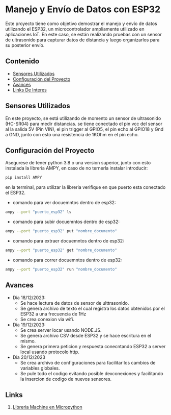 # Manejo y Envío de Datos con ESP32

Este proyecto tiene como objetivo demostrar el manejo y envío de datos utilizando el ESP32, un microcontrolador ampliamente utilizado en aplicaciones IoT. En este caso, se están realizando pruebas con un sensor de ultrasonido para capturar datos de distancia y luego organizarlos para su posterior envío.

## Contenido

- [Sensores Utilizados](#sensores-utilizados)
- [Configuración del Proyecto](#configuración-del-proyecto)
- [Avances](#avances)
- [Links De Interes](#links)

## Sensores Utilizados

En este proyecto, se está utilizando de momento un sensor de ultrasonido (HC-SR04) para medir distancias. se tiene conectado el pin vcc del sensor al la salida 5V (Pin VIN), el pin trigger al GPIO5, el pin echo al GPIO18 y Gnd a GND, junto con esto una resistencia de 1KOhm en el pin echo.

## Configuración del Proyecto

Asegurese de tener python 3.8 o una version superior, junto con esto instalada la libreria AMPY, en caso de no ternerla instalar introducir:

```bash
pip install AMPY 
```

en la terminal, para utilizar la libreria verifique en que puerto esta conectado el ESP32.

- comando para ver docuemntos dentro de esp32:

```bash
ampy --port "puerto_esp32" ls
```

- comando para subir docuemntos dentro de esp32:

```bash
ampy --port "puerto_esp32" put "nombre_documento"
```

- comando para extraer docuemntos dentro de esp32:

```bash
ampy --port "puerto_esp32" get "nombre_documento"
```

- comando para correr docuemntos dentro de esp32:

```bash
ampy --port "puerto_esp32" run "nombre_documento"
```

## Avances

- Dia 18/12/2023:
  - Se hace lectura de datos de sensor de ulttrasonido.
  - Se genera archivo de texto el cual registra los datos obtenidos por el ESP32 a una frecuencia de 1Hz
  - Se crea conexion via wifi.
- Dia 19/12/2023:
  - Se crea server locar usando NODE.JS.
  - Se genera archivo CSV desde ESP32 y se hace escritura en el mismo.
  - Se genera primera peticion y respuesta conecntando ESP32 a server local usando protocolo http.
- Dia 20/12/2023
  - Se crea archivo de configuraciones para facilitar los cambios de variables globales.
  - Se pule todo el codigo evitando posible dexconexiones y facilitando la insercion de codigo de nuevos sensores. 

## Links

1. [Libreria Machine en Micropython](https://docs.micropython.org/en/latest/library/machine.html)
